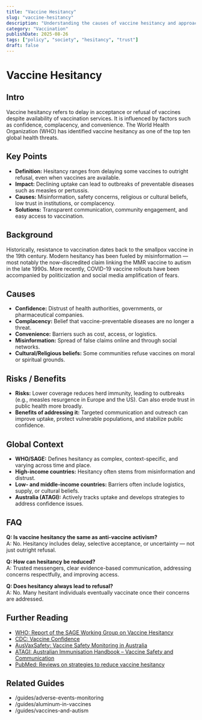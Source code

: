 ```yaml
---
title: "Vaccine Hesitancy"
slug: "vaccine-hesitancy"
description: "Understanding the causes of vaccine hesitancy and approaches to improve trust."
category: "Vaccination"
publishDate: 2025-08-26
tags: ["policy", "society", "hesitancy", "trust"]
draft: false
---
```


# Vaccine Hesitancy

## Intro
Vaccine hesitancy refers to delay in acceptance or refusal of vaccines despite availability of vaccination services. It is influenced by factors such as confidence, complacency, and convenience. The World Health Organization (WHO) has identified vaccine hesitancy as one of the top ten global health threats.

## Key Points
- **Definition:** Hesitancy ranges from delaying some vaccines to outright refusal, even when vaccines are available.  
- **Impact:** Declining uptake can lead to outbreaks of preventable diseases such as measles or pertussis.  
- **Causes:** Misinformation, safety concerns, religious or cultural beliefs, low trust in institutions, or complacency.  
- **Solutions:** Transparent communication, community engagement, and easy access to vaccination.  

## Background
Historically, resistance to vaccination dates back to the smallpox vaccine in the 19th century. Modern hesitancy has been fueled by misinformation — most notably the now-discredited claim linking the MMR vaccine to autism in the late 1990s. More recently, COVID-19 vaccine rollouts have been accompanied by politicization and social media amplification of fears.

## Causes
- **Confidence:** Distrust of health authorities, governments, or pharmaceutical companies.  
- **Complacency:** Belief that vaccine-preventable diseases are no longer a threat.  
- **Convenience:** Barriers such as cost, access, or logistics.  
- **Misinformation:** Spread of false claims online and through social networks.  
- **Cultural/Religious beliefs:** Some communities refuse vaccines on moral or spiritual grounds.  

## Risks / Benefits
- **Risks:** Lower coverage reduces herd immunity, leading to outbreaks (e.g., measles resurgence in Europe and the US). Can also erode trust in public health more broadly.  
- **Benefits of addressing it:** Targeted communication and outreach can improve uptake, protect vulnerable populations, and stabilize public confidence.  

## Global Context
- **WHO/SAGE:** Defines hesitancy as complex, context-specific, and varying across time and place.  
- **High-income countries:** Hesitancy often stems from misinformation and distrust.  
- **Low- and middle-income countries:** Barriers often include logistics, supply, or cultural beliefs.  
- **Australia (ATAGI):** Actively tracks uptake and develops strategies to address confidence issues.  

## FAQ
**Q: Is vaccine hesitancy the same as anti-vaccine activism?**  
A: No. Hesitancy includes delay, selective acceptance, or uncertainty — not just outright refusal.  

**Q: How can hesitancy be reduced?**  
A: Trusted messengers, clear evidence-based communication, addressing concerns respectfully, and improving access.  

**Q: Does hesitancy always lead to refusal?**  
A: No. Many hesitant individuals eventually vaccinate once their concerns are addressed.  

## Further Reading
- [WHO: Report of the SAGE Working Group on Vaccine Hesitancy](https://www.who.int/immunization/sage/meetings/2014/october/1_Report_WORKING_GROUP_vaccine_hesitancy_final.pdf)  
- [CDC: Vaccine Confidence](https://www.cdc.gov/vaccine/partners/vaccine-confidence.html)  
- [AusVaxSafety: Vaccine Safety Monitoring in Australia](https://www.ausvaxsafety.org.au/)  
- [ATAGI: Australian Immunisation Handbook – Vaccine Safety and Communication](https://immunisationhandbook.health.gov.au/vaccination-for-special-risk-groups/vaccine-safety)  
- [PubMed: Reviews on strategies to reduce vaccine hesitancy](https://pubmed.ncbi.nlm.nih.gov/?term=vaccine+hesitancy)  
 

## Related Guides
- /guides/adverse-events-monitoring  
- /guides/aluminum-in-vaccines  
- /guides/vaccines-and-autism
